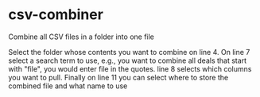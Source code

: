 # csv-combiner
Combine all CSV files in a folder into one file
 
 Select the folder whose contents you want to combine on line 4.
 On line 7 select a search term to use, e.g., you want to combine all deals that start with "file", you would enter file in the quotes.
 line 8 selects which columns you want to pull.
 Finally on line 11 you can select where to store the combined file and what name to use
